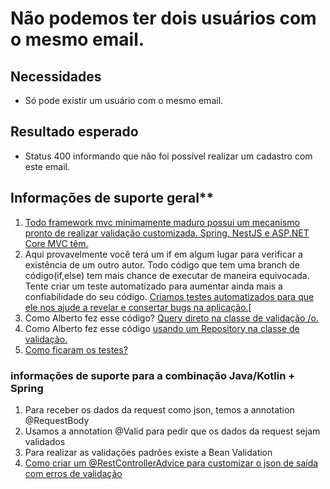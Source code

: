 # Não podemos ter dois usuários com o mesmo email.

## Necessidades

*   Só pode existir um usuário com o mesmo email.

## Resultado esperado

*   Status 400 informando que não foi possível realizar um cadastro com este email.

## Informações de suporte geral**

1.  [Todo framework mvc minimamente maduro possui um mecanismo pronto de realizar validação customizada. Spring, NestJS e ASP.NET Core MVC têm.](https://drive.google.com/file/d/1wc5ChsPeGFjqypb9QI7tGRMl9dn0WkkL/view?usp=sharing)
2.  Aqui provavelmente você terá um if em algum lugar para verificar a existência de um outro autor. Todo código que tem uma branch de código(if,else) tem mais chance de executar de maneira equivocada. Tente criar um teste automatizado para aumentar ainda mais a confiabilidade do seu código. [Criamos testes automatizados para que ele nos ajude a revelar e consertar bugs na aplicação.​](https://drive.google.com/file/d/1SAvODkuAVuvM5Bm4cNp2W0Aes59GI-Eq/view?usp=sharing)[
3.  Como Alberto fez esse código? [Query direto na classe de validação /o\.](https://drive.google.com/file/d/1HLkB8Q1L6wLRk4RQwbXDnbv2GSUJ8c0V/view?usp=sharing)
4.  Como Alberto fez esse código [usando um Repository na classe de validação.](https://drive.google.com/file/d/1R3Ot8Mxi5qwq5ga5vQbw4wsP945JPMKg/view?usp=sharing)
5. [Como ficaram os testes?](https://drive.google.com/file/d/1E1LcNi9lEGWKRsX9QtSRj6V4_wP4m-wc/view?usp=sharing)

### informações de suporte para a combinação Java/Kotlin + Spring

1.  Para receber os dados da request como json, temos a annotation @RequestBody
2.  Usamos a annotation @Valid para pedir que os dados da request sejam validados
3.  Para realizar as validações padrões existe a Bean Validation
4.  [Como criar um @RestControllerAdvice para customizar o json de saída com erros de validação](https://drive.google.com/file/d/18q7IUF1EmeGrPFAab1CHIXP3COf5KNHd/view?usp=sharing)